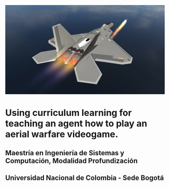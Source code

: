 ![Header](/Assets/Aerial%20Warfare%20SImulator%20Splash%20Landscape.png)

# Using curriculum learning for teaching an agent how to play an aerial warfare videogame.
## Maestría en Ingeniería de Sistemas y Computación, Modalidad Profundización
## Universidad Nacional de Colombia - Sede Bogotá
